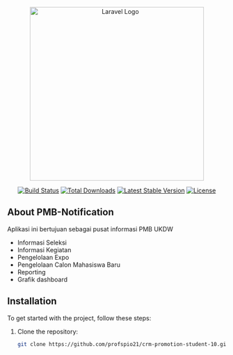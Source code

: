<p align="center"><a href="https://laravel.com" target="_blank"><img src="https://raw.githubusercontent.com/laravel/art/master/logo-lockup/5%20SVG/2%20CMYK/1%20Full%20Color/laravel-logolockup-cmyk-red.svg" width="400" alt="Laravel Logo"></a></p>

<p align="center">
<a href="https://github.com/laravel/framework/actions"><img src="https://github.com/laravel/framework/workflows/tests/badge.svg" alt="Build Status"></a>
<a href="https://packagist.org/packages/laravel/framework"><img src="https://img.shields.io/packagist/dt/laravel/framework" alt="Total Downloads"></a>
<a href="https://packagist.org/packages/laravel/framework"><img src="https://img.shields.io/packagist/v/laravel/framework" alt="Latest Stable Version"></a>
<a href="https://packagist.org/packages/laravel/framework"><img src="https://img.shields.io/packagist/l/laravel/framework" alt="License"></a>
</p>

## About PMB-Notification

Aplikasi ini bertujuan sebagai pusat informasi PMB UKDW

- Informasi Seleksi
- Informasi Kegiatan
- Pengelolaan Expo
- Pengelolaan Calon Mahasiswa Baru
- Reporting
- Grafik dashboard


## Installation

To get started with the project, follow these steps:

1. Clone the repository:

    ```sh
    git clone https://github.com/profspio21/crm-promotion-student-10.git
    ```


